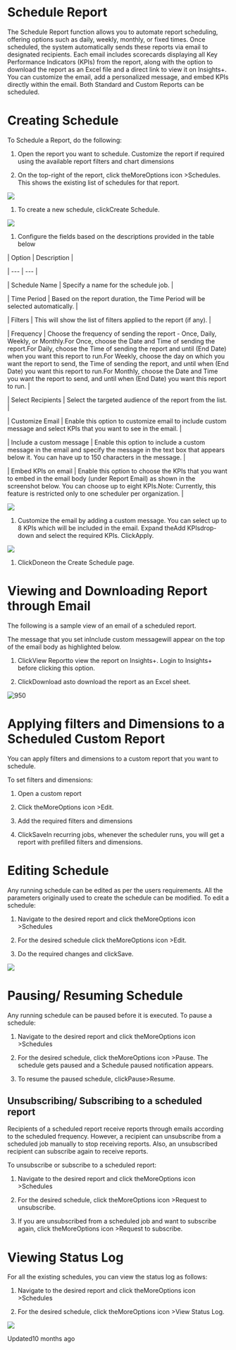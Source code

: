 # Schedule Report

The Schedule Report function allows you to automate report scheduling, offering options such as daily, weekly, monthly, or fixed times. Once scheduled, the system automatically sends these reports via email to designated recipients. Each email includes scorecards displaying all Key Performance Indicators (KPIs) from the report, along with the option to download the report as an Excel file and a direct link to view it on Insights+. You can customize the email, add a personalized message, and embed KPIs directly within the email. Both Standard and Custom Reports can be scheduled.

# Creating Schedule

To Schedule a Report, do the following:

1. Open the report you want to schedule. Customize the report if required using the available report filters and chart dimensions

2. On the top-right of the report, click theMoreOptions icon >Schedules. This shows the existing list of schedules for that report.

![](https://files.readme.io/a7f7edb-Schedules.png)

1. To create a new schedule, clickCreate Schedule.

![](https://files.readme.io/b0518cb-Create_schedule.png)

1. Configure the fields based on the descriptions provided in the table below

| Option | Description |

| --- | --- |

| Schedule Name | Specify a name for the schedule job. |

| Time Period | Based on the report duration, the Time Period will be selected automatically. |

| Filters | This will show the list of filters applied to the report (if any). |

| Frequency | Choose the frequency of sending the report - Once, Daily, Weekly, or Monthly.For Once, choose the Date and Time of sending the report.For Daily, choose the Time of sending the report and until (End Date) when you want this report to run.For Weekly, choose the day on which you want the  report to send, the Time of sending the report, and until when (End Date) you want this report to run.For Monthly, choose the Date and Time you want the report to send, and until when (End Date) you want this report to run. |

| Select Recipients | Select the targeted audience of the report from the list. |

| Customize Email | Enable this option to customize email to include custom message and select KPIs that you want to see in the email. |

| Include a custom message | Enable this option to include a custom message in the email and specify the message in the text box that appears below it. You can have up to 150 characters in the message. |

| Embed KPIs on email | Enable this option to choose the KPIs that you want to embed in the email body (under Report Email) as shown in the screenshot below. You can choose up to eight KPIs.Note: Currently, this feature is restricted only to one scheduler per organization. |



![](https://files.readme.io/cd0544d-Create_schedule_page.png)

1. Customize the email by adding a custom message. You can select up to 8 KPIs which will be included in the email. Expand theAdd KPIsdrop-down and select the required KPIs. ClickApply.

![](https://files.readme.io/797b1c2-Customized_email.png)

1. ClickDoneon the Create Schedule page.

# Viewing and Downloading Report through Email

The following is a sample view of an email of a scheduled report.

The message that you set inInclude custom messagewill appear on the top of the email body as highlighted below.

1. ClickView Reportto view the report on Insights+. Login to Insights+ before clicking this option.

2. ClickDownload asto download the report as an Excel sheet.

![950](https://files.readme.io/7398fa7-iRW-711MwSvukcLE3ZY3Zq_ew4IhPm5DsA.png)

# Applying filters and Dimensions to a Scheduled Custom Report

You can apply filters and dimensions to a custom report that you want to schedule.

To set filters and dimensions:

1. Open a custom report

2. Click theMoreOptions icon >Edit.

3. Add the required filters and dimensions

4. ClickSaveIn recurring jobs, whenever the scheduler runs, you will get a report with prefilled filters and dimensions.

# Editing Schedule

Any running schedule can be edited as per the users requirements. All the parameters originally used to create the schedule can be modified. To edit a schedule:

1. Navigate to the desired report and click theMoreOptions icon >Schedules

2. For the desired schedule click theMoreOptions icon >Edit.

3. Do the required changes and clickSave.

![](https://files.readme.io/1509270-Edit_schedule_page.png)

# Pausing/ Resuming Schedule

Any running schedule can be paused before it is executed. To pause a schedule:

1. Navigate to the desired report and click theMoreOptions icon >Schedules

2. For the desired schedule, click theMoreOptions icon >Pause. The schedule gets paused and a Schedule paused notification appears.

3. To resume the paused schedule, clickPause>Resume.

## Unsubscribing/ Subscribing to a scheduled report

Recipients of a scheduled report receive reports through emails according to the scheduled frequency. However, a recipient can unsubscribe from a scheduled job manually to stop receiving reports. Also, an unsubscribed recipient can subscribe again to receive reports.

To unsubscribe or subscribe to a scheduled report:

1. Navigate to the desired report and click theMoreOptions icon >Schedules

2. For the desired schedule, click theMoreOptions icon >Request to unsubscribe.

3. If you are unsubscribed from a scheduled job and want to subscribe again, click theMoreOptions icon >Request to subscribe.

# Viewing Status Log

For all the existing schedules, you can view the status log as follows:

1. Navigate to the desired report and click theMoreOptions icon >Schedules

2. For the desired schedule, click theMoreOptions icon >View Status Log.

![](https://files.readme.io/2151b78-View_Status.png)

Updated10 months ago